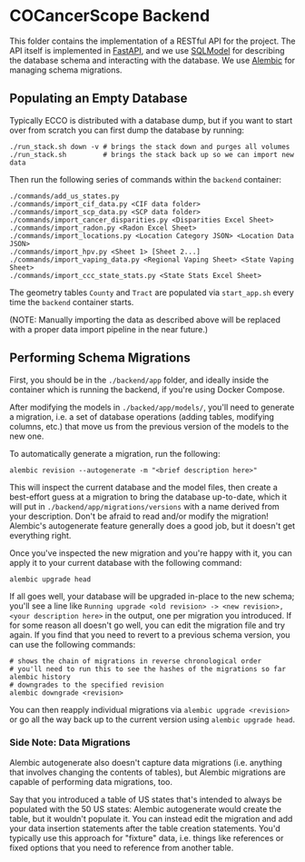 # COCancerScope Backend

This folder contains the implementation of a RESTful API for the project. The
API itself is implemented in [FastAPI](https://fastapi.tiangolo.com/), and we
use [SQLModel](https://sqlmodel.tiangolo.com/) for describing the database
schema and interacting with the database. We use
[Alembic](https://alembic.sqlalchemy.org/en/latest/) for managing schema
migrations.


## Populating an Empty Database

Typically ECCO is distributed with a database dump, but if you want
to start over from scratch you can first dump the database by running:

```shell
./run_stack.sh down -v # brings the stack down and purges all volumes
./run_stack.sh         # brings the stack back up so we can import new data
```

Then run the following series of commands within the `backend` container:

```shell
./commands/add_us_states.py 
./commands/import_cif_data.py <CIF data folder>
./commands/import_scp_data.py <SCP data folder>
./commands/import_cancer_disparities.py <Disparities Excel Sheet>
./commands/import_radon.py <Radon Excel Sheet>
./commands/import_locations.py <Location Category JSON> <Location Data JSON>
./commands/import_hpv.py <Sheet 1> [Sheet 2...]
./commands/import_vaping_data.py <Regional Vaping Sheet> <State Vaping Sheet>
./commands/import_ccc_state_stats.py <State Stats Excel Sheet>
```

The geometry tables `County` and `Tract` are populated
via `start_app.sh` every time the `backend` container starts.

(NOTE: Manually importing the data as described above will be replaced with a
proper data import pipeline in the near future.)


## Performing Schema Migrations

First, you should be in the `./backend/app` folder, and ideally inside the
container which is running the backend, if you're using Docker Compose.

After modifying the  models in `./backed/app/models/`, you'll need to generate a
migration, i.e. a set of database operations (adding tables, modifying columns,
etc.) that move us from the previous version of the models to the new one.

To automatically generate a migration, run the following:

```shell
alembic revision --autogenerate -m "<brief description here>"
```

This will inspect the current database and the model files, then create a
best-effort guess at a migration to bring the database up-to-date, which it will
put in `./backend/app/migrations/versions` with a name derived from your
description. Don't be afraid to read and/or modify the migration! Alembic's
autogenerate feature generally does a good job, but it doesn't get everything
right.

Once you've inspected the new migration and you're happy with it, you can apply
it to your current database with the following command:

```shell
alembic upgrade head
```

If all goes well, your database will be upgraded in-place to the new schema;
you'll see a line like `Running upgrade <old revision> -> <new revision>, <your
description here>` in the output, one per migration you introduced. If for some
reason all doesn't go well, you can edit the migration file and try again. If
you find that you need to revert to a previous schema version, you can use the
following commands:

```shell
# shows the chain of migrations in reverse chronological order
# you'll need to run this to see the hashes of the migrations so far
alembic history
# downgrades to the specified revision
alembic downgrade <revision>
```

You can then reapply individual migrations via `alembic upgrade <revision>` or
go all the way back up to the current version using `alembic upgrade head`.

### Side Note: Data Migrations

Alembic autogenerate also doesn't capture data migrations (i.e. anything that
involves changing the contents of tables), but Alembic migrations are capable of
performing data migrations, too.

Say that you introduced a table of US states that's intended to always be
populated with the 50 US states: Alembic autogenerate would create the table,
but it wouldn't populate it. You can instead edit the migration and add your
data insertion statements after the table creation statements.  You'd typically
use this approach for "fixture" data, i.e. things like references or fixed
options that you need to reference from another table.

